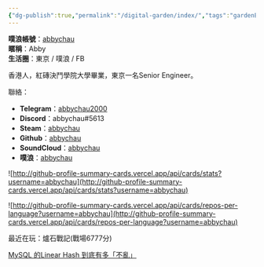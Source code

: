```yaml
---
{"dg-publish":true,"permalink":"/digital-garden/index/","tags":"gardenEntry","dgHomeLink":true,"dgPassFrontmatter":false}
---
```



**噗浪帳號**：[abbychau](https://www.plurk.com/abbychau)  
**暱稱**：Abby  
**生活圈**：東京 / 噗浪 / FB  

香港人，紅磚決鬥學院大學畢業，東京一名Senior Engineer。

聯絡：
- **Telegram**：[abbychau2000](https://t.me/abbychau2000) 
- **Discord**：abbychau#5613
- **Steam**：[abbychau](https://steamcommunity.com/id/abbychau/)  
- **Github**：[abbychau](https://github.com/abbychau)  
- **SoundCloud**：[abbychau](https://soundcloud.com/abbychau)  
- **噗浪**：[abbychau](https://plurk.com/abbychau) 

![http://github-profile-summary-cards.vercel.app/api/cards/stats?username=abbychau](http://github-profile-summary-cards.vercel.app/api/cards/stats?username=abbychau)

![http://github-profile-summary-cards.vercel.app/api/cards/repos-per-language?username=abbychau](http://github-profile-summary-cards.vercel.app/api/cards/repos-per-language?username=abbychau)


最近在玩：爐石戰記(戰場6777分)

[MySQL 的Linear Hash 到底有多「不亂」](/mysql-linear-hash)